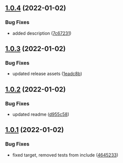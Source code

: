 ## [1.0.4](https://github.com/kouts/promise-loading-handler/compare/v1.0.3...v1.0.4) (2022-01-02)


### Bug Fixes

* added description ([7c67231](https://github.com/kouts/promise-loading-handler/commit/7c67231df88479f192b8af6bc0e230cff1cf1f77))

## [1.0.3](https://github.com/kouts/promise-loading-handler/compare/v1.0.2...v1.0.3) (2022-01-02)


### Bug Fixes

* updated release assets ([1eadc8b](https://github.com/kouts/promise-loading-handler/commit/1eadc8b2a5ea41b970c3f9eea71e182df8db4f78))

## [1.0.2](https://github.com/kouts/promise-loading-handler/compare/v1.0.1...v1.0.2) (2022-01-02)


### Bug Fixes

* updated readme ([d955c58](https://github.com/kouts/promise-loading-handler/commit/d955c58d079544ae5cdab70e43f51c76d419c963))

## [1.0.1](https://github.com/kouts/promise-loading-handler/compare/v1.0.0...v1.0.1) (2022-01-02)


### Bug Fixes

* fixed target, removed tests from include ([4645233](https://github.com/kouts/promise-loading-handler/commit/4645233eced7e23f63c731a2515415370b56bfc6))
